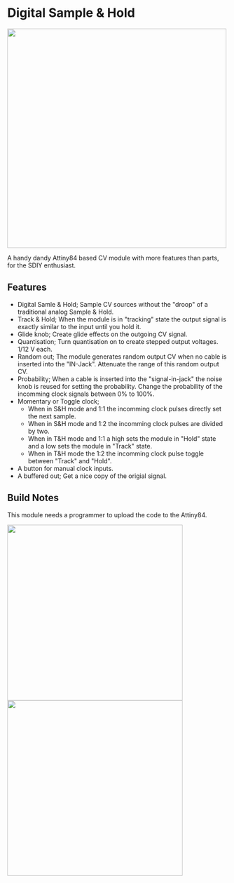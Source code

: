 # Digital Sample & Hold

<img src="https://raw.githubusercontent.com/PierreIsCoding/sdiy/main/Digital_Sample_And_Hold/IMAGES/front.png" height="500" />

A handy dandy Attiny84 based CV module with more features than parts, for the SDIY enthusiast.

## Features
* Digital Samle & Hold; Sample CV sources without the "droop" of a traditional analog Sample & Hold.
* Track & Hold; When the module is in "tracking" state the output signal is exactly similar to the input until you hold it.
* Glide knob; Create glide effects on the outgoing CV signal.
* Quantisation; Turn quantisation on to create stepped output voltages. 1/12 V each.
* Random out; The module generates random output CV when no cable is inserted into the "IN-Jack". Attenuate the range of this random output CV.
* Probability; When a cable is inserted into the "signal-in-jack" the noise knob is reused for setting the probability. Change the probability of the incomming clock signals between 0% to 100%.
* Momentary or Toggle clock; 
  * When in S&H mode and 1:1 the incomming clock pulses directly set the next sample.
  * When in S&H mode and 1:2 the incomming clock pulses are divided by two. 
  * When in T&H mode and 1:1 a high sets the module in "Hold" state and a low sets the module in "Track" state.
  * When in T&H mode the 1:2 the incomming clock pulse toggle between "Track" and "Hold".
* A button for manual clock inputs.
* A buffered out; Get a nice copy of the origial signal.

## Build Notes
This module needs a programmer to upload the code to the Attiny84. 

<img src="https://raw.githubusercontent.com/PierreIsCoding/sdiy/main/Digital_Sample_And_Hold/IMAGES/front_image.jpg" height="400"/><img src="https://raw.githubusercontent.com/PierreIsCoding/sdiy/main/Digital_Sample_And_Hold/IMAGES/programming.jpg" height="400" />



